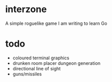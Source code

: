 # interzone

A simple roguelike game I am writing to learn Go

# todo
* coloured terminal graphics
* drunken room placer dungeon generation
* directional line of sight
* guns/missiles

